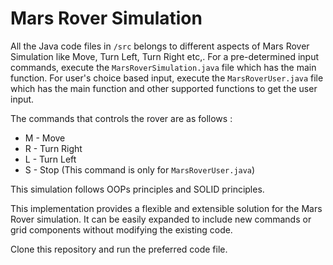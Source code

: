 # Mars Rover Simulation

All the Java code files in `/src` belongs to different aspects of Mars Rover Simulation like Move, Turn Left, Turn Right etc,. For a pre-determined input commands, execute the `MarsRoverSimulation.java` file which has the main function. For user's choice based input, execute the `MarsRoverUser.java` file which has the main function and other supported functions to get the user input. 

The commands that controls the rover are as follows :

- M - Move
- R - Turn Right
- L - Turn Left
- S - Stop (This command is only for `MarsRoverUser.java`)

This simulation follows OOPs principles and SOLID principles.

This implementation provides a flexible and extensible solution for the Mars Rover simulation. It can be easily expanded to include new commands or grid components without modifying the existing code.

Clone this repository and run the preferred code file.